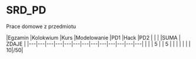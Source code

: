 # SRD_PD
Prace domowe z przedmiotu

|Egzamin   |Kolokwium   |Kurs   |Modelowanie   |PD1   |Hack   |PD2   |   |   |   |SUMA   | ZDAJE  |
|---|---|---|---|---|---|---|---|---|---|---|---|---|
|   |   | 5 |   | 5 |   |   |   |   |   |   | 10|/50|
